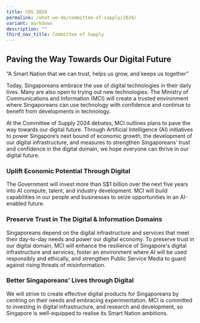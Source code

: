 ```yaml
---
title: COS 2024
permalink: /what-we-do/committee-of-supply/2024/
variant: markdown
description: ""
third_nav_title: Committee of Supply
---
```

## Paving the Way Towards Our Digital Future

“A Smart Nation that we can trust, helps us grow, and keeps us together”

Today, Singaporeans embrace the use of digital technologies in their daily lives. Many are also open to trying out new technologies. The Ministry of Communications and Information (MCI) will create a trusted environment where Singaporeans can use technology with confidence and continue to benefit from developments in technology.

At the Committee of Supply 2024 debates, MCI outlines plans to pave the way towards our digital future. Through Artificial Intelligence (AI) initiatives to power Singapore’s next bound of economic growth, the development of our digital infrastructure, and measures to strengthen Singaporeans’ trust and confidence in the digital domain, we hope everyone can thrive in our digital future.

### Uplift Economic Potential Through Digital

The Government will invest more than S$1 billion over the next five years into AI compute, talent, and industry development. MCI will build capabilities in our people and businesses to seize opportunities in an AI-enabled future.

### Preserve Trust in The Digital & Information Domains

Singaporeans depend on the digital infrastructure and services that meet their day-to-day needs and power our digital economy. To preserve trust in our digital domain, MCI will enhance the resilience of Singapore's digital infrastructure and services, foster an environment where AI will be used responsibly and ethically, and strengthen Public Service Media to guard against rising threats of misinformation.

### Better Singaporeans’ Lives through Digital

We will strive to create effective digital products for Singaporeans by centring on their needs and embracing experimentation. MCI is committed to investing in digital infrastructure, and research and development, so Singapore is well-equipped to realise its Smart Nation ambitions.